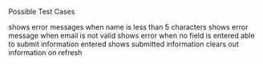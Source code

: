 Possible Test Cases

shows error messages when name is less than 5 characters
shows error message when email is not valid
shows error when no field is entered
able to submit information entered
shows submitted information
clears out information on refresh
